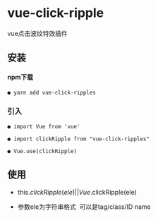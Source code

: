 # vue-click-ripple
vue点击波纹特效插件


## 安装

#### npm下载
`````
● yarn add vue-click-ripples
`````
### 引入

``````
● import Vue from 'vue'

● import clickRipple from "vue-click-ripples"

● Vue.use(clickRipple)
````````````````

## 使用

* this.$clickRipple(ele)  ||  Vue.$clickRipple(ele)

* 参数ele为字符串格式  可以是tag/class/ID name
